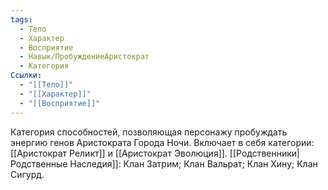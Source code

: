 ```yaml
---
tags:
  - Тело
  - Характер
  - Восприятие
  - Навык/ПробуждениеАристократ
  - Категория
Ссылки:
  - "[[Тело]]"
  - "[[Характер]]"
  - "[[Восприятие]]"
---
```


Категория способностей, позволяющая персонажу пробуждать энергию генов Аристократа Города Ночи. Включает в себя категории: [[Аристократ Реликт]] и [[Аристократ Эволюция]]. [[Родственники|Родственные Наследия]]: Клан Затрим; Клан Вальрат; Клан Хину; Клан Сигурд. 



